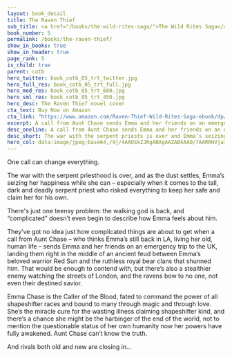 ```yaml
---
layout: book_detail
title: The Raven Thief
sub_title: <a href="/books/the-wild-rites-saga/">The Wild Rites Saga</a> · Book 5
book_number: 5
permalink: /books/the-raven-thief/
show_in_books: true
show_in_header: true
page_rank: 5
is_child: true
parent: cotb
hero_twitter: book_cotb_05_trt_twitter.jpg
hero_full_res: book_cotb_05_trt_full.jpg
hero_med_res: book_cotb_05_trt_600.jpg
hero_sml_res: book_cotb_05_trt_450.jpg
hero_desc: The Raven Thief novel cover
cta_text: Buy Now on Amazon
cta_link: "https://www.amazon.com/Raven-Thief-Wild-Rites-Saga-ebook/dp/B01LWPHXGF"
excerpt: A call from Aunt Chase sends Emma and her friends on an emergency trip to the UK. Aunt Chase can’t know the truth about Emma’s new life, and rivals both old and new are closing in…
desc_oneline: A call from Aunt Chase sends Emma and her friends on an emergency trip to the UK. Aunt Chase can’t know the truth about Emma’s new life, and rivals both old and new are closing in…
desc_short: The war with the serpent priests is over and Emma’s seizing her happiness while she can when a call from Aunt Chase sends Emma and her friends to the UK. Aunt Chase can’t know the truth, and rivals both old and new are closing in…
hero_col: data:image/jpeg;base64,/9j/4AAQSkZJRgABAgAAZABkAAD/7AARRHVja3kAAQAEAAAAMgAA/+4ADkFkb2JlAGTAAAAAAf/bAIQACAYGBgYGCAYGCAwIBwgMDgoICAoOEA0NDg0NEBEMDg0NDgwRDxITFBMSDxgYGhoYGCMiIiIjJycnJycnJycnJwEJCAgJCgkLCQkLDgsNCw4RDg4ODhETDQ0ODQ0TGBEPDw8PERgWFxQUFBcWGhoYGBoaISEgISEnJycnJycnJycn/8AAEQgABgAEAwEiAAIRAQMRAf/EAF4AAQEAAAAAAAAAAAAAAAAAAAAFAQEBAAAAAAAAAAAAAAAAAAAEBRAAAQQBBQAAAAAAAAAAAAAAEgAREwRRYcEyFBURAAIABwAAAAAAAAAAAAAAAADwESFhgTLSY//aAAwDAQACEQMRAD8AlS3ewMFj0mYzpnKPJsbaIiJe7cqz6ZUYn//Z
---
```


One call can change everything.

The war with the serpent priesthood is over, and as the dust settles, Emma’s seizing her happiness while she can – especially when it comes to the tall, dark and deadly serpent priest who risked everything to keep her safe and claim her for his own.

There's just one teensy problem: the walking god is back, and “complicated” doesn’t even begin to describe how Emma feels about him.

They’ve got no idea just how complicated things are about to get when a call from Aunt Chase – who thinks Emma’s still back in LA, living her old, human life – sends Emma and her friends on an emergency trip to the UK, landing them right in the middle of an ancient feud between Emma’s beloved warrior Red Sun and the ruthless royal bear clans that shunned him. That would be enough to contend with, but there’s also a stealthier enemy watching the streets of London, and the ravens bow to no one, not even their destined savior.

Emma Chase is the Caller of the Blood, fated to command the power of all shapeshifter races and bound to many through magic and through love. She’s the miracle cure for the wasting illness claiming shapeshifter kind, and there’s a chance she might be the harbinger of the end of the world, not to mention the questionable status of her own humanity now her powers have fully awakened.
Aunt Chase can’t know the truth.

And rivals both old and new are closing in…
